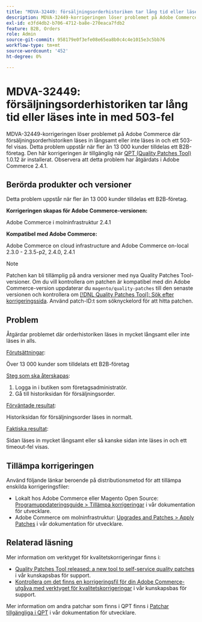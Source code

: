 ```yaml
---
title: "MDVA-32449: försäljningsorderhistoriken tar lång tid eller läses inte in med 503-fel"
description: MDVA-32449-korrigeringen löser problemet på Adobe Commerce där försäljningsorderhistoriken läses in långsamt eller inte läses in och ett 503-fel visas. Detta problem uppstår när fler än 13 000 kunder tilldelas ett B2B-företag. Den här korrigeringen är tillgänglig när [QPT-verktyget (Quality Patches Tool)](/help/announcements/adobe-commerce-announcements/magento-quality-patches-released-new-tool-to-self-serve-quality-patches.md) 1.0.12 är installerat. Observera att detta problem har åtgärdats i Adobe Commerce 2.4.1.
exl-id: e3fd4db2-b706-4712-ba8e-270eaca7fdb2
feature: B2B, Orders
role: Admin
source-git-commit: 958179e0f3efe08e65ea8b0c4c4e1015e3c5bb76
workflow-type: tm+mt
source-wordcount: '452'
ht-degree: 0%

---
```


# MDVA-32449: försäljningsorderhistoriken tar lång tid eller läses inte in med 503-fel

MDVA-32449-korrigeringen löser problemet på Adobe Commerce där försäljningsorderhistoriken läses in långsamt eller inte läses in och ett 503-fel visas. Detta problem uppstår när fler än 13 000 kunder tilldelas ett B2B-företag. Den här korrigeringen är tillgänglig när [QPT (Quality Patches Tool)](/help/announcements/adobe-commerce-announcements/magento-quality-patches-released-new-tool-to-self-serve-quality-patches.md) 1.0.12 är installerat. Observera att detta problem har åtgärdats i Adobe Commerce 2.4.1.

## Berörda produkter och versioner

Detta problem uppstår när fler än 13 000 kunder tilldelas ett B2B-företag.

**Korrigeringen skapas för Adobe Commerce-versionen:**

Adobe Commerce i molninfrastruktur 2.4.1

**Kompatibel med Adobe Commerce:**

Adobe Commerce on cloud infrastructure and Adobe Commerce on-local 2.3.0 - 2.3.5-p2, 2.4.0, 2.4.1

>[!NOTE]
>
>Patchen kan bli tillämplig på andra versioner med nya Quality Patches Tool-versioner. Om du vill kontrollera om patchen är kompatibel med din Adobe Commerce-version uppdaterar du `magento/quality-patches` till den senaste versionen och kontrollera om [[!DNL Quality Patches Tool]: Sök efter korrigeringssida](https://devdocs.magento.com/quality-patches/tool.html#patch-grid). Använd patch-ID:t som söknyckelord för att hitta patchen.

## Problem

Åtgärdar problemet där orderhistoriken läses in mycket långsamt eller inte läses in alls.

<u>Förutsättningar</u>:

Över 13 000 kunder som tilldelats ett B2B-företag

<u>Steg som ska återskapas</u>:

1. Logga in i butiken som företagsadministratör.
1. Gå till historiksidan för försäljningsorder.

<u>Förväntade resultat</u>:

Historiksidan för försäljningsorder läses in normalt.

<u>Faktiska resultat</u>:

Sidan läses in mycket långsamt eller så kanske sidan inte läses in och ett timeout-fel visas.

## Tillämpa korrigeringen

Använd följande länkar beroende på distributionsmetod för att tillämpa enskilda korrigeringsfiler:

* Lokalt hos Adobe Commerce eller Magento Open Source: [Programuppdateringsguide > Tillämpa korrigeringar](https://devdocs.magento.com/guides/v2.4/comp-mgr/patching/mqp.html) i vår dokumentation för utvecklare.
* Adobe Commerce om molninfrastruktur: [Upgrades and Patches > Apply Patches](https://devdocs.magento.com/cloud/project/project-patch.html) i vår dokumentation för utvecklare.

## Relaterad läsning

Mer information om verktyget för kvalitetskorrigeringar finns i:

* [Quality Patches Tool released: a new tool to self-service quality patches](/help/announcements/adobe-commerce-announcements/magento-quality-patches-released-new-tool-to-self-serve-quality-patches.md) i vår kunskapsbas för support.
* [Kontrollera om det finns en korrigeringsfil för din Adobe Commerce-utgåva med verktyget för kvalitetskorrigeringar](/help/support-tools/patches-available-in-qpt-tool/check-patch-for-magento-issue-with-magento-quality-patches.md) i vår kunskapsbas för support.

Mer information om andra patchar som finns i QPT finns i [Patchar tillgängliga i QPT](https://devdocs.magento.com/quality-patches/tool.html#patch-grid) i vår dokumentation för utvecklare.
